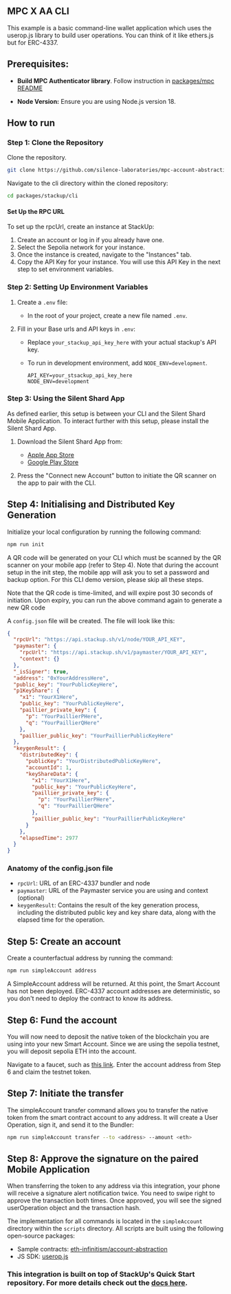 
## MPC X AA CLI

 This example is a basic command-line wallet application which uses the userop.js library to build user operations. You can think of it like ethers.js but for ERC-4337. 

## Prerequisites:

- **Build MPC Authenticator library**. Follow instruction in [packages/mpc README](../../mpc/README.md)

- **Node Version:** Ensure you are using Node.js version 18.

## How to run

### Step 1: Clone the Repository

Clone the repository.

```bash
git clone https://github.com/silence-laboratories/mpc-account-abstraction-sdk
```

Navigate to the cli directory within the cloned repository:

```bash
cd packages/stackup/cli
```

#### Set Up the RPC URL

To set up the rpcUrl, create an instance at StackUp:

1. Create an account or log in if you already have one.
2. Select the Sepolia network for your instance.
3. Once the instance is created, navigate to the "Instances" tab.
4. Copy the API Key for your instance. You will use this API Key in the next step to set environment variables.

### Step 2: Setting Up Environment Variables

1. Create a `.env` file:
    - In the root of your project, create a new file named `.env`.

2. Fill in your Base urls and API keys in `.env`:

    - Replace `your_stackup_api_key_here` with your actual stackup's API key.
    - To run in development environment, add `NODE_ENV=development`.

        ```env
        API_KEY=your_stsackup_api_key_here
        NODE_ENV=development
        ```


### Step 3: Using the Silent Shard App

As defined earlier, this setup is between your CLI and the Silent Shard Mobile Application. To interact further with this setup, please install the Silent Shard App.

1. Download the Silent Shard App from:
   - [Apple App Store](https://apps.apple.com/us/app/silent-shard/id6468993285)
   - [Google Play Store](https://play.google.com/store/apps/details?id=com.silencelaboratories.silentshard&hl=kr&pli=1)

2. Press the "Connect new Account" button to initiate the QR scanner on the app to pair with the CLI.

## Step 4: Initialising and Distributed Key Generation

Initialize your local configuration by running the following command:

```bash
npm run init
```

A QR code will be generated on your CLI which must be scanned by the QR scanner on your mobile app (refer to Step 4). Note that during the account setup in the init step, the mobile app will ask you to set a password and backup option. For this CLI demo version, please skip all these steps.

Note that the QR code is time-limited, and will expire post 30 seconds of initiation. Upon expiry, you can run the above command again to generate a new QR code

A `config.json` file will be created. The file will look like this:

```json
{
  "rpcUrl": "https://api.stackup.sh/v1/node/YOUR_API_KEY",
  "paymaster": {
    "rpcUrl": "https://api.stackup.sh/v1/paymaster/YOUR_API_KEY",
    "context": {}
  },
  "_isSigner": true,
  "address": "0xYourAddressHere",
  "public_key": "YourPublicKeyHere",
  "p1KeyShare": {
    "x1": "YourX1Here",
    "public_key": "YourPublicKeyHere",
    "paillier_private_key": {
      "p": "YourPaillierPHere",
      "q": "YourPaillierQHere"
    },
    "paillier_public_key": "YourPaillierPublicKeyHere"
  },
  "keygenResult": {
    "distributedKey": {
      "publicKey": "YourDistributedPublicKeyHere",
      "accountId": 1,
      "keyShareData": {
        "x1": "YourX1Here",
        "public_key": "YourPublicKeyHere",
        "paillier_private_key": {
          "p": "YourPaillierPHere",
          "q": "YourPaillierQHere"
        },
        "paillier_public_key": "YourPaillierPublicKeyHere"
      }
    },
    "elapsedTime": 2977
  }
}
```

### Anatomy of the config.json file

- `rpcUrl`: URL of an ERC-4337 bundler and node
- `paymaster`: URL of the Paymaster service you are using and context (optional)
- `keygenResult`: Contains the result of the key generation process, including the distributed public key and key share data, along with the elapsed time for the operation.

## Step 5: Create an account

Create a counterfactual address by running the command:

```bash
npm run simpleAccount address
```

A SimpleAccount address will be returned. At this point, the Smart Account has not been deployed. ERC-4337 account addresses are deterministic, so you don't need to deploy the contract to know its address.

## Step 6: Fund the account

You will now need to deposit the native token of the blockchain you are using into your new Smart Account. Since we are using the sepolia testnet, you will deposit sepolia ETH into the account.

Navigate to a faucet, such as [this link](https://cloud.google.com/application/web3/faucet/ethereum/sepolia). Enter the account address from Step 6 and claim the testnet token.

## Step 7: Initiate the transfer

The simpleAccount transfer command allows you to transfer the native token from the smart contract account to any address. It will create a User Operation, sign it, and send it to the Bundler:

```bash
npm run simpleAccount transfer --to <address> --amount <eth>
```

## Step 8: Approve the signature on the paired Mobile Application

When transferring the token to any address via this integration, your phone will receive a signature alert notification twice. You need to swipe right to approve the transaction both times. Once approved, you will see the signed userOperation object and the transaction hash.

The implementation for all commands is located in the `simpleAccount` directory within the `scripts` directory. All scripts are built using the following open-source packages:

- Sample contracts: [eth-infinitism/account-abstraction](https://github.com/eth-infinitism/account-abstraction)
- JS SDK: [userop.js](https://github.com/eth-infinitism/userop.js)

 
### This integration is built on top of StackUp's Quick Start repository. For more details check out the [docs here](https://github.com/stackup-wallet/erc-4337-examples).
